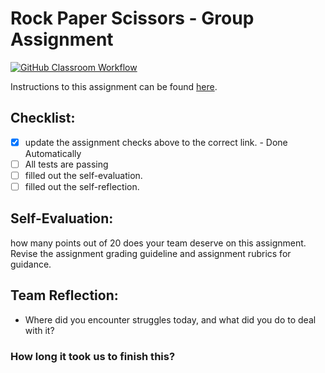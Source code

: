 Rock Paper Scissors - Group Assignment
===================================
[![GitHub Classroom Workflow](https://s///github.com/IT3049C-Students/3-rock-paper-scissors-bahnsm/actions/workflows/classroom.yml/badge.svg)](https://s///github.com/IT3049C-Students/3-rock-paper-scissors-bahnsm/actions/workflows/classroom.yml)

Instructions to this assignment can be found [here](https://it3049c.github.io/Material/Assignments/3.Rock_Paper_Scissors/).

## Checklist:
- [x] update the assignment checks above to the correct link. - Done Automatically
- [ ] All tests are passing
- [ ] filled out the self-evaluation.
- [ ] filled out the self-reflection.

## Self-Evaluation: 
how many points out of 20 does your team deserve on this assignment. Revise the assignment grading guideline and assignment rubrics for guidance.

## Team Reflection:
- Where did you encounter struggles today, and what did you do to deal with it?


### How long it took us to finish this?
